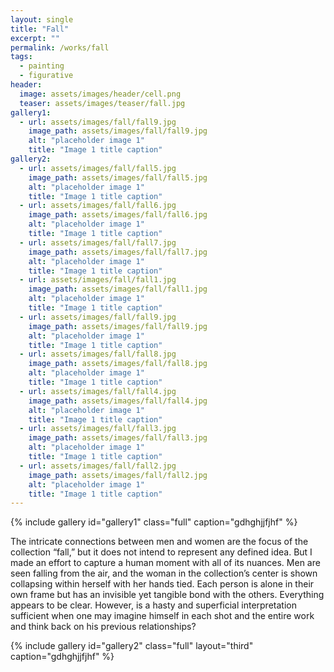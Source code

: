 ```yaml
---
layout: single
title: "Fall"
excerpt: ""
permalink: /works/fall
tags:
  - painting
  - figurative
header:
  image: assets/images/header/cell.png
  teaser: assets/images/teaser/fall.jpg 
gallery1:
  - url: assets/images/fall/fall9.jpg
    image_path: assets/images/fall/fall9.jpg
    alt: "placeholder image 1"
    title: "Image 1 title caption"
gallery2:
  - url: assets/images/fall/fall5.jpg
    image_path: assets/images/fall/fall5.jpg
    alt: "placeholder image 1"
    title: "Image 1 title caption"
  - url: assets/images/fall/fall6.jpg
    image_path: assets/images/fall/fall6.jpg
    alt: "placeholder image 1"
    title: "Image 1 title caption"
  - url: assets/images/fall/fall7.jpg
    image_path: assets/images/fall/fall7.jpg
    alt: "placeholder image 1"
    title: "Image 1 title caption"
  - url: assets/images/fall/fall1.jpg
    image_path: assets/images/fall/fall1.jpg
    alt: "placeholder image 1"
    title: "Image 1 title caption"
  - url: assets/images/fall/fall9.jpg
    image_path: assets/images/fall/fall9.jpg
    alt: "placeholder image 1"
    title: "Image 1 title caption"
  - url: assets/images/fall/fall8.jpg
    image_path: assets/images/fall/fall8.jpg
    alt: "placeholder image 1"
    title: "Image 1 title caption"
  - url: assets/images/fall/fall4.jpg
    image_path: assets/images/fall/fall4.jpg
    alt: "placeholder image 1"
    title: "Image 1 title caption"
  - url: assets/images/fall/fall3.jpg
    image_path: assets/images/fall/fall3.jpg
    alt: "placeholder image 1"
    title: "Image 1 title caption"
  - url: assets/images/fall/fall2.jpg
    image_path: assets/images/fall/fall2.jpg
    alt: "placeholder image 1"
    title: "Image 1 title caption"
---
```


{% include gallery id="gallery1" class="full" caption="gdhghjjfjhf" %}


The intricate connections between men and women are the focus of the collection “fall,” but it does not intend to represent any defined idea. But I made an effort to capture a human moment with all of its nuances. Men are seen falling from the air, and the woman in the collection’s center is shown collapsing within herself with her hands tied. Each person is alone in their own frame but has an invisible yet tangible bond with the others. 
Everything appears to be clear. However, is a hasty and superficial interpretation sufficient when one may imagine himself in each shot and the entire work and think back on his previous relationships?


{% include gallery id="gallery2" class="full" layout="third" caption="gdhghjjfjhf" %}
